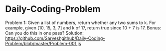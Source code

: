 # Daily-Coding-Problem
Problem 1:
Given a list of numbers, return whether any two sums to k. For example, given [10, 15, 3, 7] and k of 17, return true since 10 + 7 is 17.
Bonus: Can you do this in one pass?
Solution: https://github.com/Sarveshgithub/Daily-Coding-Problem/blob/master/Problem-001.js